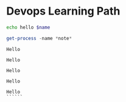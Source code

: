 # Devops Learning Path

```Bash
echo hello $name
```

```Powershell
get-process -name *note*
```

`
Hello
`

``
Hello
``

```
Hello
```

````
Hello
````

```````
Hello
``````

